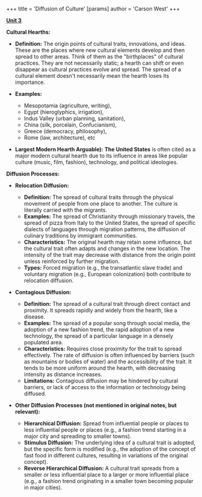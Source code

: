 +++
 title = 'Diffusion of Culture'
[params]
	author = 'Carson West'
+++

**[Unit 3](./../unit-3/)**

**Cultural Hearths:**

*   **Definition:**  The origin points of cultural traits, innovations, and ideas. These are the places where new cultural elements develop and then spread to other areas.  Think of them as the "birthplaces" of cultural practices.  They are not necessarily static; a hearth can shift or even disappear as cultural practices evolve and spread.  The spread of a cultural element doesn't necessarily mean the hearth loses its importance.

*   **Examples:**  
	* Mesopotamia (agriculture, writing), 
	* Egypt (hieroglyphics, irrigation), 
	* Indus Valley (urban planning, sanitation), 
	* China (silk, porcelain, Confucianism), 
	* Greece (democracy, philosophy), 
	* Rome (law, architecture), etc
*   **Largest Modern Hearth Arguable):** **The United States** is often cited as a major modern cultural hearth due to its influence in areas like popular culture (music, film, fashion), technology, and political ideologies.

**Diffusion Processes:**

*   **Relocation Diffusion:**
    *   **Definition:** The spread of cultural traits through the physical movement of people from one place to another.  The culture is literally carried with the migrants.
    *   **Examples:**  The spread of Christianity through missionary travels, the spread of pizza from Italy to the United States, the spread of specific dialects of languages through migration patterns, the diffusion of culinary traditions by immigrant communities.
    *   **Characteristics:**  The original hearth may retain some influence, but the cultural trait often adapts and changes in the new location. The intensity of the trait may decrease with distance from the origin point unless reinforced by further migration.
    *   **Types:**  Forced migration (e.g., the transatlantic slave trade) and voluntary migration (e.g., European colonization) both contribute to relocation diffusion.

*   **Contagious Diffusion:**
    *   **Definition:** The spread of a cultural trait through direct contact and proximity.  It spreads rapidly and widely from the hearth, like a disease.
    *   **Examples:**  The spread of a popular song through social media, the adoption of a new fashion trend, the rapid adoption of a new technology, the spread of a particular language in a densely populated area.
    *   **Characteristics:**  Requires close proximity for the trait to spread effectively.  The rate of diffusion is often influenced by barriers (such as mountains or bodies of water) and the accessibility of the trait.  It tends to be more uniform around the hearth, with decreasing intensity as distance increases.
    *   **Limitations:**  Contagious diffusion may be hindered by cultural barriers, or lack of access to the information or technology being diffused.

*   **Other Diffusion Processes (not mentioned in original notes, but relevant):**
    *   **Hierarchical Diffusion:**  Spread from influential people or places to less influential people or places (e.g., a fashion trend starting in a major city and spreading to smaller towns).
    *   **Stimulus Diffusion:**  The underlying idea of a cultural trait is adopted, but the specific form is modified (e.g., the adoption of the concept of fast food in different cultures, resulting in variations of the original concept).
    *   **Reverse Hierarchical Diffusion:** A cultural trait spreads from a smaller or less influential place to a larger or more influential place (e.g., a fashion trend originating in a smaller town becoming popular in major cities).

